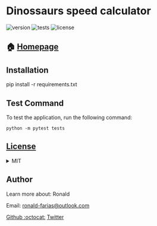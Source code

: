 
# Dinossaurs speed calculator

![version](https://img.shields.io/badge/Dinossaurs_speed_calculator-v0.0.1-brightgreen.svg)  ![tests](https://img.shields.io/badge/tests-passing-green.svg) ![license](https://img.shields.io/badge/license-MIT-green.svg)

## :house: [Homepage]()



## Installation
pip install -r requirements.txt
    

## Test Command
To test the application, run the following command:

    python -m pytest tests

## [License](LICENSE.md)
<details>
    <summary>MIT</summary>
MIT License

Copyright (c) 2019 Ronald

Permission is hereby granted, free of charge, to any person obtaining a copy
of this software and associated documentation files (the "Software"), to deal
in the Software without restriction, including without limitation the rights
to use, copy, modify, merge, publish, distribute, sublicense, and/or sell
copies of the Software, and to permit persons to whom the Software is
furnished to do so, subject to the following conditions:

The above copyright notice and this permission notice shall be included in all
copies or substantial portions of the Software.

THE SOFTWARE IS PROVIDED "AS IS", WITHOUT WARRANTY OF ANY KIND, EXPRESS OR
IMPLIED, INCLUDING BUT NOT LIMITED TO THE WARRANTIES OF MERCHANTABILITY,
FITNESS FOR A PARTICULAR PURPOSE AND NONINFRINGEMENT. IN NO EVENT SHALL THE
AUTHORS OR COPYRIGHT HOLDERS BE LIABLE FOR ANY CLAIM, DAMAGES OR OTHER
LIABILITY, WHETHER IN AN ACTION OF CONTRACT, TORT OR OTHERWISE, ARISING FROM,
OUT OF OR IN CONNECTION WITH THE SOFTWARE OR THE USE OR OTHER DEALINGS IN THE
SOFTWARE.

</details>

## Author
Learn more about: Ronald

Email: ronald-farias@outlook.com

[Github :octocat:](https://github.com/ronald-tr)
[Twitter](https://twitter.com/)
